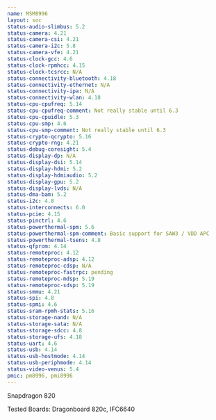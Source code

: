 ```yaml
---
name: MSM8996
layout: soc
status-audio-slimbus: 5.2
status-camera: 4.21
status-camera-csi: 4.21
status-camera-i2c: 5.8
status-camera-vfe: 4.21
status-clock-gcc: 4.6
status-clock-rpmhcc: 4.15
status-clock-tcsrcc: N/A
status-connectivity-bluetooth: 4.18
status-connectivity-ethernet: N/A
status-connectivity-ipa: N/A
status-connectivity-wlan: 4.18
status-cpu-cpufreq: 5.14
status-cpu-cpufreq-comment: Not really stable until 6.3
status-cpu-cpuidle: 5.3
status-cpu-smp: 4.6
status-cpu-smp-comment: Not really stable until 6.3
status-crypto-qcrypto: 5.16
status-crypto-rng: 4.21
status-debug-coresight: 5.4
status-display-dp: N/A
status-display-dsi: 5.14
status-display-hdmi: 5.2
status-display-hdmiaudio: 5.2
status-display-gpu: 5.2
status-display-lvds: N/A
status-dma-bam: 5.2
status-i2c: 4.8
status-interconnects: 6.0
status-pcie: 4.15
status-pinctrl: 4.6
status-powerthermal-spm: 5.6
status-powerthermal-spm-comment: Basic support for SAW3 / VDD APC
status-powerthermal-tsens: 4.8
status-qfprom: 4.14
status-remoteproc: 4.12
status-remoteproc-adsp: 4.12
status-remoteproc-cdsp: N/A
status-remoteproc-fastrpc: pending
status-remoteproc-mdsp: 5.19
status-remoteproc-sdsp: 5.19
status-smmu: 4.21
status-spi: 4.8
status-spmi: 4.6
status-sram-rpmh-stats: 5.16
status-storage-nand: N/A
status-storage-sata: N/A
status-storage-sdcc: 4.8
status-storage-ufs: 4.18
status-uart: 4.6
status-usb: 4.14
status-usb-hostmode: 4.14
status-usb-periphmode: 4.14
status-video-venus: 5.4
pmic: pm8996, pmi8996
---
```

Snapdragon 820

Tested Boards: Dragonboard 820c, IFC6640
